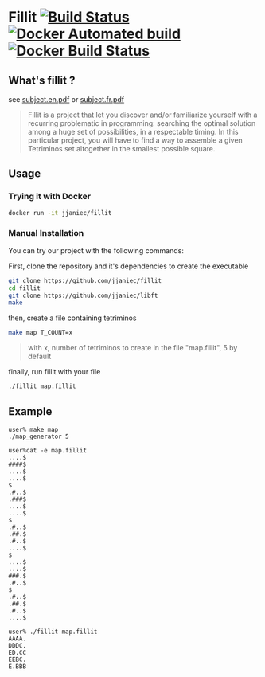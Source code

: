 # Fillit  [![Build Status](https://travis-ci.org/UgoNic/fillit.svg?branch=master)](https://travis-ci.org/UgoNic/fillit) [![Docker Automated build](https://img.shields.io/docker/automated/jjaniec/fillit.svg)](https://hub.docker.com/r/jjaniec/fillit/) [![Docker Build Status](https://img.shields.io/docker/build/jjaniec/fillit.svg)](https://hub.docker.com/r/jjaniec/fillit/)

## What's fillit ?

see [subject.en.pdf](https://github.com/jjaniec/fillit/blob/master/fillit.en.pdf) or [subject.fr.pdf](https://github.com/jjaniec/fillit/blob/master/fillit.fr.pdf)

>Fillit is a project that let you discover and/or familiarize yourself with a recurring problematic in programming: searching the optimal solution among a huge set of possibilities, in a respectable timing. In this particular project, you will have to find a way to assemble a given Tetriminos set altogether in the smallest possible square.

## Usage

### Trying it with Docker

```bash
docker run -it jjaniec/fillit
```

### Manual Installation

You can try our project with the following commands:

First, clone the repository and it's dependencies to create the executable

```bash
git clone https://github.com/jjaniec/fillit
cd fillit
git clone https://github.com/jjaniec/libft
make
```

then, create a file containing tetriminos

```bash
make map T_COUNT=x
```

>with x, number of tetriminos to create in the file "map.fillit", 5 by default

finally, run fillit with your file

```bash
./fillit map.fillit
```

## Example


    user% make map
    ./map_generator 5

    user%cat -e map.fillit
    ....$
    ####$
    ....$
    ....$
    $
    .#..$
    .###$
    ....$
    ....$
    $
    .#..$
    .##.$
    .#..$
    ....$
    $
    ....$
    ....$
    ###.$
    .#..$
    $
    .#..$
    .##.$
    .#..$
    ....$

    user% ./fillit map.fillit
    AAAA.
    DDDC.
    ED.CC
    EEBC.
    E.BBB
